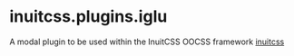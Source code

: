 inuitcss.plugins.iglu
=====================

A modal plugin to be used within the InuitCSS OOCSS framework [inuitcss](http://inuitcss.com)